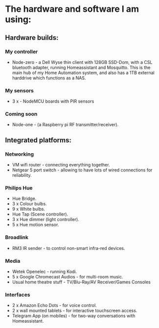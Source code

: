 # The hardware and software I am using:


## Hardware builds:

### My controller
 - Node-zero - a Dell Wyse thin client with 128GB SSD-Dom, with a CSL bluetooth adapter, running Homeassistant and Mosquitto.  This is the main hub of my Home Automation system, and also has a 1TB external harddrive which functions as a NAS.

### My sensors
 - 3 x - NodeMCU boards with PIR sensors

### Coming soon
 - Node-one - (a Raspberry pi RF transmitter/receiver).


## Integrated platforms:

### Networking
 - VM wifi router - connecting everything together.
 - Netgear 5 port switch - allowing to have lots of wired connections for reliability.

### Philips Hue
 - Hue Bridge.
 - 3 x Colour bulbs.
 - 9 x White bulbs.
 - Hue Tap (Scene controller).
 - 3 x Hue dimmer (light controller).
 - 5 x Hue motion sensor.

### Broadlink
 - RM3 IR sender - to control non-smart infra-red devices.

### Media
 - Wetek Openelec - running Kodi.
 - 5 x Google Chromecast Audios - for multi-room music.
 - Usual home theatre stuff - TV/Blu-Ray/AV Receiver/Games Consoles

### Interfaces
 - 2 x Amazon Echo Dots - for voice control.
 - 2 x wall mounted tablets - for interactive touchscreen access.
 - Telegram App (on mobiles) - for two-way conversations with Homeassistant.
